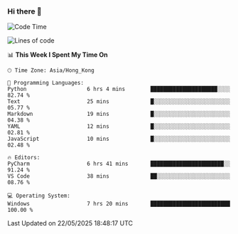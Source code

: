 ### Hi there 👋

<!--
**RoiexLee/RoiexLee** is a ✨ _special_ ✨ repository because its `README.md` (this file) appears on your GitHub profile.

Here are some ideas to get you started:

- 🔭 I’m currently working on ...
- 🌱 I’m currently learning ...
- 👯 I’m looking to collaborate on ...
- 🤔 I’m looking for help with ...
- 💬 Ask me about ...
- 📫 How to reach me: ...
- 😄 Pronouns: ...
- ⚡ Fun fact: ...
-->

<!--START_SECTION:waka-->
![Code Time](http://img.shields.io/badge/Code%20Time-1%2C164%20hrs%2033%20mins-blue)

![Lines of code](https://img.shields.io/badge/From%20Hello%20World%20I%27ve%20Written-41.6%20thousand%20lines%20of%20code-blue)

📊 **This Week I Spent My Time On** 

```text
🕑︎ Time Zone: Asia/Hong_Kong

💬 Programming Languages: 
Python                   6 hrs 4 mins        █████████████████████░░░░   82.74 % 
Text                     25 mins             █░░░░░░░░░░░░░░░░░░░░░░░░   05.77 % 
Markdown                 19 mins             █░░░░░░░░░░░░░░░░░░░░░░░░   04.38 % 
YAML                     12 mins             █░░░░░░░░░░░░░░░░░░░░░░░░   02.81 % 
JavaScript               10 mins             █░░░░░░░░░░░░░░░░░░░░░░░░   02.48 % 

🔥 Editors: 
PyCharm                  6 hrs 41 mins       ███████████████████████░░   91.24 % 
VS Code                  38 mins             ██░░░░░░░░░░░░░░░░░░░░░░░   08.76 % 

💻 Operating System: 
Windows                  7 hrs 20 mins       █████████████████████████   100.00 % 
```


 Last Updated on 22/05/2025 18:48:17 UTC
<!--END_SECTION:waka-->
